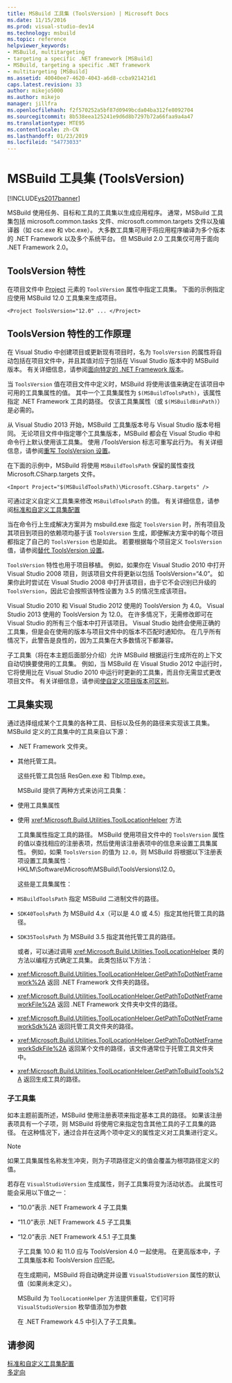 ```yaml
---
title: MSBuild 工具集 (ToolsVersion) | Microsoft Docs
ms.date: 11/15/2016
ms.prod: visual-studio-dev14
ms.technology: msbuild
ms.topic: reference
helpviewer_keywords:
- MSBuild, multitargeting
- targeting a specific .NET framework [MSBuild]
- MSBuild, targeting a specific .NET framework
- multitargeting [MSBuild]
ms.assetid: 40040ee7-4620-4043-a6d8-ccba921421d1
caps.latest.revision: 33
author: mikejo5000
ms.author: mikejo
manager: jillfra
ms.openlocfilehash: f2f570252a5bf87d0949bcda04ba312fe8092704
ms.sourcegitcommit: 8b538eea125241e9d6d8b7297b72a66faa9a4a47
ms.translationtype: MTE95
ms.contentlocale: zh-CN
ms.lasthandoff: 01/23/2019
ms.locfileid: "54773033"
---
```

# <a name="msbuild-toolset-toolsversion"></a>MSBuild 工具集 (ToolsVersion)
[!INCLUDE[vs2017banner](../includes/vs2017banner.md)]

  
MSBuild 使用任务、目标和工具的工具集以生成应用程序。 通常，MSBuild 工具集包括 microsoft.common.tasks 文件、microsoft.common.targets 文件以及编译器（如 csc.exe 和 vbc.exe）。 大多数工具集可用于将应用程序编译为多个版本的 .NET Framework 以及多个系统平台。 但 MSBuild 2.0 工具集仅可用于面向 .NET Framework 2.0。  
  
## <a name="toolsversion-attribute"></a>ToolsVersion 特性  
 在项目文件中 [Project](../msbuild/project-element-msbuild.md) 元素的 `ToolsVersion` 属性中指定工具集。 下面的示例指定应使用 MSBuild 12.0 工具集来生成项目。  
  
```  
<Project ToolsVersion="12.0" ... </Project>  
```  
  
## <a name="how-the-toolsversion-attribute-works"></a>ToolsVersion 特性的工作原理  
 在 Visual Studio 中创建项目或更新现有项目时，名为 `ToolsVersion` 的属性将自动包括在项目文件中，并且其值对应于包括在 Visual Studio 版本中的 MSBuild 版本。 有关详细信息，请参阅[面向特定的 .NET Framework 版本](../ide/targeting-a-specific-dotnet-framework-version.md)。  
  
 当 `ToolsVersion` 值在项目文件中定义时，MSBuild 将使用该值来确定在该项目中可用的工具集属性的值。 其中一个工具集属性为 `$(MSBuildToolsPath)`，该属性指定 .NET Framework 工具的路径。 仅该工具集属性（或 `$(MSBuildBinPath)`）是必需的。  
  
 从 Visual Studio 2013 开始，MSBuild 工具集版本号与 Visual Studio 版本号相同。 无论项目文件中指定哪个工具集版本，MSBuild 都会在 Visual Studio 中和命令行上默认使用该工具集。  使用 /ToolsVersion 标志可重写此行为。 有关详细信息，请参阅[重写 ToolsVersion 设置](../msbuild/overriding-toolsversion-settings.md)。  
  
 在下面的示例中，MSBuild 将使用 `MSBuildToolsPath` 保留的属性查找 Microsoft.CSharp.targets 文件。  
  
```  
<Import Project="$(MSBuildToolsPath)\Microsoft.CSharp.targets" />  
```  
  
 可通过定义自定义工具集来修改 `MSBuildToolsPath` 的值。 有关详细信息，请参阅[标准和自定义工具集配置](../msbuild/standard-and-custom-toolset-configurations.md)  
  
 当在命令行上生成解决方案并为 msbuild.exe 指定 `ToolsVersion` 时，所有项目及其项目到项目的依赖项均基于该 `ToolsVersion` 生成，即便解决方案中的每个项目都指定了自己的 `ToolsVersion` 也是如此。 若要根据每个项目定义 `ToolsVersion` 值，请参阅[替代 ToolsVersion 设置](../msbuild/overriding-toolsversion-settings.md)。  
  
 `ToolsVersion` 特性也用于项目移植。 例如，如果你在 Visual Studio 2010 中打开 Visual Studio 2008 项目，则该项目文件将更新以包括 ToolsVersion=“4.0”。 如果你此时尝试在 Visual Studio 2008 中打开该项目，由于它不会识别已升级的 `ToolsVersion`，因此它会按照该特性设置为 3.5 的情况生成该项目。  
  
 Visual Studio 2010 和 Visual Studio 2012 使用的 ToolsVersion 为 4.0。 Visual Studio 2013 使用的 ToolsVersion 为 12.0。 在许多情况下，无需修改即可在 Visual Studio 的所有三个版本中打开该项目。 Visual Studio 始终会使用正确的工具集，但是会在使用的版本与项目文件中的版本不匹配时通知你。 在几乎所有情况下，此警告是良性的，因为工具集在大多数情况下都兼容。  
  
 子工具集（将在本主题后面部分介绍）允许 MSBuild 根据运行生成所在的上下文自动切换要使用的工具集。 例如，当 MSBuild 在 Visual Studio 2012 中运行时，它将使用比在 Visual Studio 2010 中运行时更新的工具集，而且你无需显式更改项目文件。 有关详细信息，请参阅[使自定义项目版本可区别](../misc/making-custom-projects-version-aware.md)。  
  
## <a name="toolset-implementation"></a>工具集实现  
 通过选择组成某个工具集的各种工具、目标以及任务的路径来实现该工具集。 MSBuild 定义的工具集中的工具来自以下源：  
  
- .NET Framework 文件夹。  
  
- 其他托管工具。  
  
  这些托管工具包括 ResGen.exe 和 TlbImp.exe。  
  
  MSBuild 提供了两种方式来访问工具集：  
  
- 使用工具集属性  
  
- 使用 <xref:Microsoft.Build.Utilities.ToolLocationHelper> 方法  
  
  工具集属性指定工具的路径。 MSBuild 使用项目文件中的 `ToolsVersion` 属性的值以查找相应的注册表项，然后使用该注册表项中的信息来设置工具集属性。 例如，如果 `ToolsVersion` 的值为 `12.0`，则 MSBuild 将根据以下注册表项设置工具集属性：HKLM\Software\Microsoft\MSBuild\ToolsVersions\12.0。  
  
  这些是工具集属性：  
  
- `MSBuildToolsPath` 指定 MSBuild 二进制文件的路径。  
  
- `SDK40ToolsPath` 为 MSBuild 4.x（可以是 4.0 或 4.5）指定其他托管工具的路径。  
  
- `SDK35ToolsPath` 为 MSBuild 3.5 指定其他托管工具的路径。  
  
  或者，可以通过调用 <xref:Microsoft.Build.Utilities.ToolLocationHelper> 类的方法以编程方式确定工具集。 此类包括以下方法：  
  
- <xref:Microsoft.Build.Utilities.ToolLocationHelper.GetPathToDotNetFramework%2A> 返回 .NET Framework 文件夹的路径。  
  
- <xref:Microsoft.Build.Utilities.ToolLocationHelper.GetPathToDotNetFrameworkFile%2A> 返回 .NET Framework 文件夹中文件的路径。  
  
- <xref:Microsoft.Build.Utilities.ToolLocationHelper.GetPathToDotNetFrameworkSdk%2A> 返回托管工具文件夹的路径。  
  
- <xref:Microsoft.Build.Utilities.ToolLocationHelper.GetPathToDotNetFrameworkSdkFile%2A> 返回某个文件的路径，该文件通常位于托管工具文件夹中。  
  
- <xref:Microsoft.Build.Utilities.ToolLocationHelper.GetPathToBuildTools%2A> 返回生成工具的路径。  
  
### <a name="sub-toolsets"></a>子工具集  
 如本主题前面所述，MSBuild 使用注册表项来指定基本工具的路径。 如果该注册表项具有一个子项，则 MSBuild 将使用它来指定包含其他工具的子工具集的路径。 在这种情况下，通过合并在这两个项中定义的属性定义对工具集进行定义。  
  
> [!NOTE]
>  如果工具集属性名称发生冲突，则为子项路径定义的值会覆盖为根项路径定义的值。  
  
 若存在 `VisualStudioVersion` 生成属性，则子工具集将变为活动状态。 此属性可能会采用以下值之一：  
  
- “10.0”表示 .NET Framework 4 子工具集  
  
- “11.0”表示 .NET Framework 4.5 子工具集  
  
- “12.0”表示 .NET Framework 4.5.1 子工具集  
  
  子工具集 10.0 和 11.0 应与 ToolsVersion 4.0 一起使用。 在更高版本中，子工具集版本和 ToolsVersion 应匹配。  
  
  在生成期间，MSBuild 将自动确定并设置 `VisualStudioVersion` 属性的默认值（如果尚未定义）。  
  
  MSBuild 为 `ToolLocationHelper` 方法提供重载，它们可将 `VisualStudioVersion` 枚举值添加为参数  
  
  在 .NET Framework 4.5 中引入了子工具集。  
  
## <a name="see-also"></a>请参阅  
 [标准和自定义工具集配置](../msbuild/standard-and-custom-toolset-configurations.md)   
 [多定向](../msbuild/msbuild-multitargeting-overview.md)

